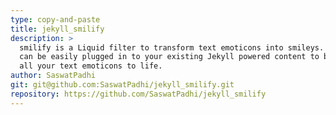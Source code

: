 ```yaml
---
type: copy-and-paste
title: jekyll_smilify
description: >
  smilify is a Liquid filter to transform text emoticons into smileys. It
  can be easily plugged in to your existing Jekyll powered content to bring
  all your text emoticons to life.
author: SaswatPadhi
git: git@github.com:SaswatPadhi/jekyll_smilify.git
repository: https://github.com/SaswatPadhi/jekyll_smilify
---
```

